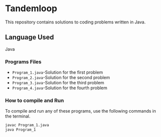 # Tandemloop
This repository contains solutions to coding problems written in Java.

## Language Used
Java

### Programs Files
* `Program_1.java`-Solution for the first problem
* `Program_2.java`-Solution for the second problem
* `Program_3.java`-Solution for the third problem
* `Program_4.java`-Solution for the fourth problem

### How to compile and Run
To compile and run any of these programs, use the following commands in the terminal.
```bash
javac Program_1.java
java Program_1
